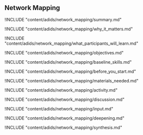 
##  Network Mapping

<!-- ![](content/images/network_mapping.png "") -->

!INCLUDE "content/adids/network_mapping/summary.md"

<!-- Why The Topic Matters -->

!INCLUDE "content/adids/network_mapping/why_it_matters.md"

<!--  What Participants Will Learn -->

!INCLUDE "content/adids/network_mapping/what_participants_will_learn.md"

<!-- Objectives {.sidebar} -->

!INCLUDE "content/adids/network_mapping/objectives.md"

<!-- Baseline Skills -->

!INCLUDE "content/adids/network_mapping/baseline_skills.md"

<!-- Before you Start -->

!INCLUDE "content/adids/network_mapping/before_you_start.md"

<!-- Materials Needed [stub] -->

!INCLUDE "content/adids/network_mapping/materials_needed.md"

<!--Activity [stub] {.activity} -->

!INCLUDE "content/adids/network_mapping/activity.md"

<!--Discussion [stub] -->

!INCLUDE "content/adids/network_mapping/discussion.md"

<!-- Input -->

!INCLUDE "content/adids/network_mapping/input.md"

<!-- Deepening -->

!INCLUDE "content/adids/network_mapping/deepening.md"

<!--Synthesis [stub] {.synthesis} -->

!INCLUDE "content/adids/network_mapping/synthesis.md"

